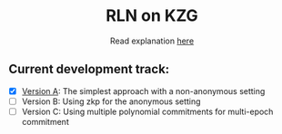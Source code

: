 <h1 align="center">RLN on KZG</h1>
<p align="center">Read explanation <a href=https://zkresear.ch/t/rln-on-kzg-polynomial-commitment-scheme-cross-posted/114">here</a></p>

## Current development track:
* [X] [Version A](./versionA/): The simplest approach with a non-anonymous setting
* [ ] Version B: Using zkp for the anonymous setting
* [ ] Version C: Using multiple polynomial commitments for multi-epoch commitment
